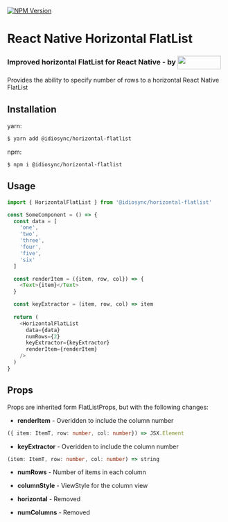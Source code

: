 [![NPM Version][npm-image]][npm-url]

# React Native Horizontal FlatList 

<h3>Improved horizontal FlatList for React Native - by  <a href="https://www.npmjs.com/~idiosync"><img width="100px" height="31px" valign="middle" src="https://storage.googleapis.com/idiosync-web-images/telescope/idiosync_very_small_white_bg.png"></a></h3>

Provides the ability to specify number of rows to a horizontal React Native FlatList

## Installation

yarn:

```bash
$ yarn add @idiosync/horizontal-flatlist
```

npm:

```bash
$ npm i @idiosync/horizontal-flatlist
```
 
## Usage

```js
import { HorizontalFlatList } from '@idiosync/horizontal-flatlist'

const SomeComponent = () => {
  const data = [
    'one',
    'two',
    'three',
    'four',
    'five',
    'six'
  ]

  const renderItem = ({item, row, col}) => {
    <Text>{item}</Text>
  }

  const keyExtractor = (item, row, col) => item 
 
  return (
    <HorizontalFlatList
      data={data}
      numRows={2}
      keyExtractor={keyExtractor}
      renderItem={renderItem}
    />
  )
}
```

## Props

Props are inherited form FlatListProps, but with the following changes:
- **renderItem** - Overidden to include the column number
``` ts
({ item: ItemT, row: number, col: number}) => JSX.Element
```

- **keyExtractor** - Overidden to include the column number
``` ts
(item: ItemT, row: number, col: number) => string
```
   
- **numRows** - Number of items in each column
- **columnStyle** - ViewStyle  for the column view
 
- **horizontal** - Removed
- **numColumns** - Removed
 
[npm-image]: https://img.shields.io/npm/v/@idiosync/horizontal-flatlise
[npm-url]: https://www.npmjs.com/package/@idiosync/horizontal-flatlise
 
